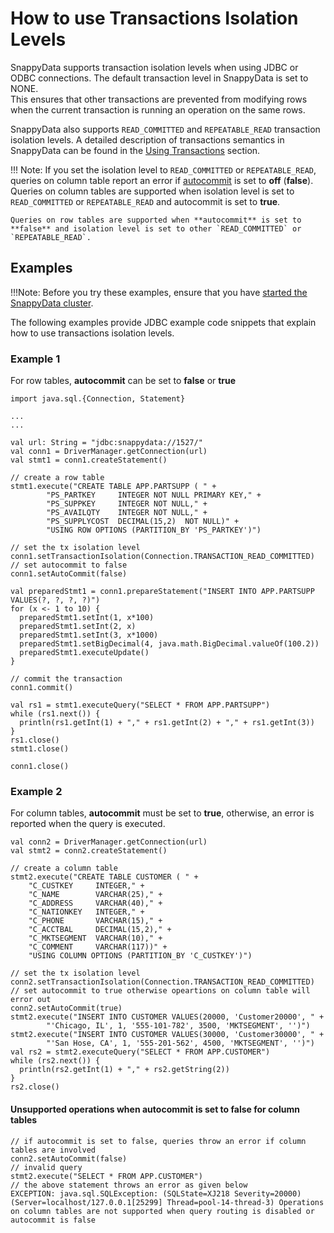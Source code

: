 # How to use Transactions Isolation Levels

SnappyData supports transaction isolation levels when using JDBC or ODBC connections. The default transaction level in SnappyData is set to NONE.</br> 
This ensures that other transactions are prevented from modifying rows when the current transaction is running an operation on the same rows.

SnappyData also supports `READ_COMMITTED` and `REPEATABLE_READ` transaction isolation levels. A detailed description of transactions semantics in SnappyData can be found in the [Using Transactions](../programming_guide/using_transactions.md) section.

!!! Note:
	If you set the isolation level to `READ_COMMITTED` or `REPEATABLE_READ`, queries on column table report an error if [autocommit](../reference/interactive_commands/autocommit.md) is set to **off** (**false**). </br>Queries on column tables are supported when isolation level is set to `READ_COMMITTED` or `REPEATABLE_READ` and autocommit is set to **true**.

    Queries on row tables are supported when **autocommit** is set to **false** and isolation level is set to other `READ_COMMITTED` or `REPEATABLE_READ`.

## Examples

!!!Note: 
	Before you try these examples, ensure that you have [started the SnappyData cluster](start_snappy_cluster.md).

The following examples provide JDBC example code snippets that explain how to use transactions isolation levels.


### **Example 1**

For row tables, **autocommit** can be set to **false** or **true**

```
import java.sql.{Connection, Statement}

...
...

val url: String = "jdbc:snappydata://1527/"
val conn1 = DriverManager.getConnection(url)
val stmt1 = conn1.createStatement()

// create a row table
stmt1.execute("CREATE TABLE APP.PARTSUPP ( " +
        "PS_PARTKEY     INTEGER NOT NULL PRIMARY KEY," +
        "PS_SUPPKEY     INTEGER NOT NULL," +
        "PS_AVAILQTY    INTEGER NOT NULL," +
        "PS_SUPPLYCOST  DECIMAL(15,2)  NOT NULL)" +
        "USING ROW OPTIONS (PARTITION_BY 'PS_PARTKEY')")

// set the tx isolation level
conn1.setTransactionIsolation(Connection.TRANSACTION_READ_COMMITTED)
// set autocommit to false
conn1.setAutoCommit(false)

val preparedStmt1 = conn1.prepareStatement("INSERT INTO APP.PARTSUPP VALUES(?, ?, ?, ?)")
for (x <- 1 to 10) {
  preparedStmt1.setInt(1, x*100)
  preparedStmt1.setInt(2, x)
  preparedStmt1.setInt(3, x*1000)
  preparedStmt1.setBigDecimal(4, java.math.BigDecimal.valueOf(100.2))
  preparedStmt1.executeUpdate()
}

// commit the transaction
conn1.commit()

val rs1 = stmt1.executeQuery("SELECT * FROM APP.PARTSUPP")
while (rs1.next()) {
  println(rs1.getInt(1) + "," + rs1.getInt(2) + "," + rs1.getInt(3))
}
rs1.close()
stmt1.close()

conn1.close()
```

### **Example 2**

For column tables, **autocommit** must be set to **true**, otherwise, an error is reported when the query is executed.

```
val conn2 = DriverManager.getConnection(url)
val stmt2 = conn2.createStatement()

// create a column table
stmt2.execute("CREATE TABLE CUSTOMER ( " +
    "C_CUSTKEY     INTEGER," +
    "C_NAME        VARCHAR(25)," +
    "C_ADDRESS     VARCHAR(40)," +
    "C_NATIONKEY   INTEGER," +
    "C_PHONE       VARCHAR(15)," +
    "C_ACCTBAL     DECIMAL(15,2)," +
    "C_MKTSEGMENT  VARCHAR(10)," +
    "C_COMMENT     VARCHAR(117))" +
    "USING COLUMN OPTIONS (PARTITION_BY 'C_CUSTKEY')")

// set the tx isolation level
conn2.setTransactionIsolation(Connection.TRANSACTION_READ_COMMITTED)
// set autocommit to true otherwise opeartions on column table will error out
conn2.setAutoCommit(true)
stmt2.execute("INSERT INTO CUSTOMER VALUES(20000, 'Customer20000', " +
        "'Chicago, IL', 1, '555-101-782', 3500, 'MKTSEGMENT', '')")
stmt2.execute("INSERT INTO CUSTOMER VALUES(30000, 'Customer30000', " +
        "'San Hose, CA', 1, '555-201-562', 4500, 'MKTSEGMENT', '')")
val rs2 = stmt2.executeQuery("SELECT * FROM APP.CUSTOMER")
while (rs2.next()) {
  println(rs2.getInt(1) + "," + rs2.getString(2))
}
rs2.close()
```

#### Unsupported operations when **autocommit** is set to false for column tables

```
// if autocommit is set to false, queries throw an error if column tables are involved
conn2.setAutoCommit(false)
// invalid query
stmt2.execute("SELECT * FROM APP.CUSTOMER")
// the above statement throws an error as given below
EXCEPTION: java.sql.SQLException: (SQLState=XJ218 Severity=20000) (Server=localhost/127.0.0.1[25299] Thread=pool-14-thread-3) Operations on column tables are not supported when query routing is disabled or autocommit is false
```